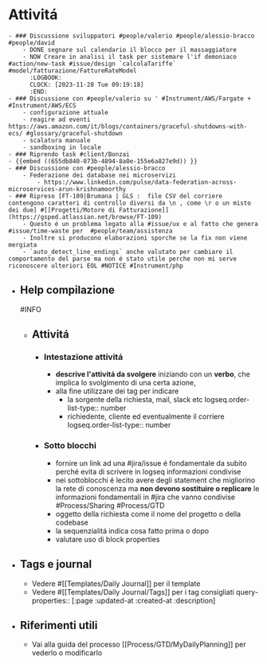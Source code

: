 # Attivitá
	- ### Discussione sviluppatori #people/valerio #people/alessio-bracco #people/david
		- DONE segnare sul calendario il blocco per il massaggiatore
		- NOW Creare in analisi il task per sistemare l'if demoniaco #action/new-task #issue/design `calcolaTariffe` #model/fatturazione/FattureRateModel
		  :LOGBOOK:
		  CLOCK: [2023-11-28 Tue 09:19:18]
		  :END:
	- ### Discussione con #people/valerio su ' #Instrument/AWS/Fargate + #Instrument/AWS/ECS
		- configurazione attuale
		- reagire ad eventi https://aws.amazon.com/it/blogs/containers/graceful-shutdowns-with-ecs/ #glossary/graceful-shutdown
		- scalatura manuale
		- sandboxing in locale
	- ### Riprendo task #client/Bonzai
	- {{embed ((655db840-073b-4894-8a0e-155e6a827e9d)) }}
	- ### Discussione con #people/alessio-bracco
		- Federazione dei database nei microservizi
			- https://www.linkedin.com/pulse/data-federation-across-microservices-arun-krishnamoorthy
	- ### Ripreso [FT-109|Brumana | GLS :  file CSV del corriere contengono caratteri di controllo diversi da \n , come \r o un misto dei due] #[[Progetti/Motore di Fatturazione]] (https://gsped.atlassian.net/browse/FT-109)
		- Questo é un problema legato alla #issue/ux e al fatto che genera #issue/time-waste per  #people/team/assistenza
		- Inoltre si producono elaborazioni sporche se la fix non viene mergiata
		- `auto_detect_line_endings` anche valutato per cambiare il comportamento del parse ma non é stato utile perche non mi serve riconoscere ulteriori EOL #NOTICE #Instrument/php
- ## Help compilazione
  #INFO
	- ## Attivitá
		- ### Intestazione attivitá
			- **descrive l'attivitá da svolgere** iniziando con un **verbo**, che implica lo svolgimento di una certa azione,
			- alla fine utilizzare dei tag per indicare
				- la sorgente della richiesta, mail, slack etc
				  logseq.order-list-type:: number
				- richiedente, cliente ed eventualmente il corriere
				  logseq.order-list-type:: number
		- ### Sotto blocchi
			- fornire un link ad una #jira/issue é fondamentale da subito perché evita di scrivere in logseq informazioni condivise
			- nei sottoblocchi é lecito avere degli statement che migliorino la rete di conoscenza ma **non devono sostituire o replicare** le informazioni fondamentali in #jira che vanno condivise #Process/Sharing #Process/GTD
			- oggetto della richiesta come il nome del progetto o della codebase
			- la sequenzialitá indica cosa fatto prima o dopo
			- valutare uso di block properties
- ## Tags e journal
	- Vedere #[[Templates/Daily Journal]] per il template
	- Vedere #[[Templates/Daily Journal/Tags]] per i tag consigliati
	  query-properties:: [:page :updated-at :created-at :description]
- ## Riferimenti utili
	- Vai alla guida del processo [[Process/GTD/MyDailyPlanning]] per vederlo o modificarlo